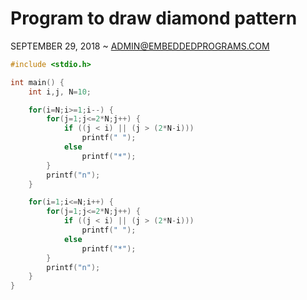 Program to draw diamond pattern
===============================

SEPTEMBER 29, 2018 ~ ADMIN@EMBEDDEDPROGRAMS.COM

``` c
#include <stdio.h>

int main() {
	int i,j, N=10;

	for(i=N;i>=1;i--) {
		for(j=1;j<=2*N;j++) {
			if ((j < i) || (j > (2*N-i)))
				printf(" ");
			else
				printf("*");
		}
		printf("n");
	}

	for(i=1;i<=N;i++) {
		for(j=1;j<=2*N;j++) {
			if ((j < i) || (j > (2*N-i)))
				printf(" ");
			else
				printf("*");
		}
		printf("n");
	}
}
```
